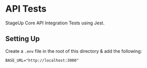 # API Tests

StageUp Core API Integration Tests using Jest.

## Setting Up

Create a `.env` file in the root of this directory & add the following:

```
BASE_URL="http://localhost:3000"
```
